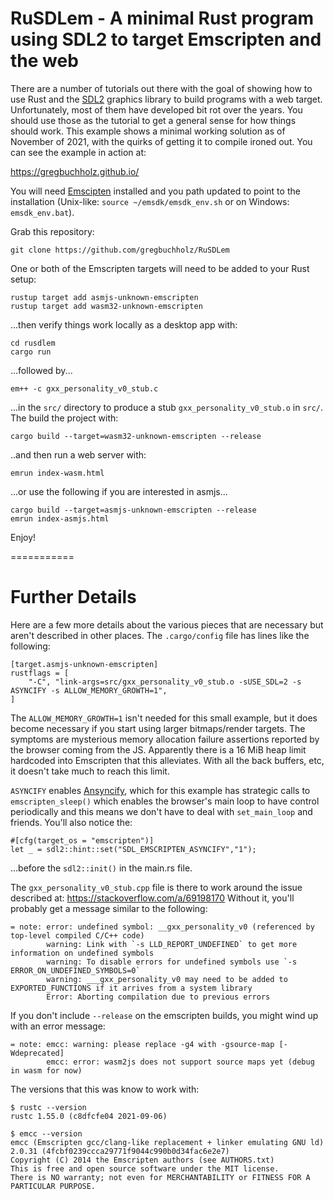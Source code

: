 # RuSDLem - A minimal Rust program using SDL2 to target Emscripten and the web 

There are a number of tutorials out there with the goal of showing how to use
Rust and the [SDL2](https://github.com/Rust-SDL2/rust-sdl2) graphics library to
build programs with a web target.  Unfortunately, most of them have developed
bit rot over the years.  You should use those as the tutorial to get a general
sense for how things should work.  This example shows a minimal working
solution as of November of 2021, with the quirks of getting it to compile
ironed out.  You can see the example in action at:

https://gregbuchholz.github.io/

You will need [Emscipten](https://emscripten.org/) installed and you path
updated to point to the installation (Unix-like: `source ~/emsdk/emsdk_env.sh`
or on Windows: `emsdk_env.bat`).

Grab this repository:

    git clone https://github.com/gregbuchholz/RuSDLem

One or both of the Emscripten targets will need to be added to your Rust setup:

    rustup target add asmjs-unknown-emscripten
    rustup target add wasm32-unknown-emscripten

...then verify things work locally as a desktop app with:
    
    cd rusdlem
    cargo run

...followed by...

    em++ -c gxx_personality_v0_stub.c

...in the `src/` directory to produce a stub `gxx_personality_v0_stub.o` in
`src/`.  The build the project with:

    cargo build --target=wasm32-unknown-emscripten --release

..and then run a web server with:

    emrun index-wasm.html

...or use the following if you are interested in asmjs...

    cargo build --target=asmjs-unknown-emscripten --release
    emrun index-asmjs.html

Enjoy!

===========

# Further Details

Here are a few more details about the various pieces that are necessary but
aren't described in other places. The `.cargo/config` file has lines like the
following:

    [target.asmjs-unknown-emscripten]
    rustflags = [
        "-C", "link-args=src/gxx_personality_v0_stub.o -sUSE_SDL=2 -s ASYNCIFY -s ALLOW_MEMORY_GROWTH=1",
    ]

The `ALLOW_MEMORY_GROWTH=1` isn't needed for this small example, but it does
become necessary if you start using larger bitmaps/render targets.  The
symptoms are mysterious memory allocation failure assertions reported by the
browser coming from the JS.  Apparently there is a 16 MiB heap limit hardcoded
into Emscripten that this alleviates.  With all the back buffers, etc, it
doesn't take much to reach this limit.

`ASYNCIFY` enables
[Ansyncify](https://emscripten.org/docs/porting/asyncify.html), which for this
example has strategic calls to `emscripten_sleep()` which enables the browser's
main loop to have control periodically and this means we don't have to deal
with `set_main_loop` and friends.  You'll also notice the:

    #[cfg(target_os = "emscripten")]
    let _ = sdl2::hint::set("SDL_EMSCRIPTEN_ASYNCIFY","1");

...before the `sdl2::init()` in the main.rs file.

The `gxx_personality_v0_stub.cpp` file is there to work around the issue
described at: https://stackoverflow.com/a/69198170
Without it, you'll probably get a message similar to the following:

    = note: error: undefined symbol: __gxx_personality_v0 (referenced by top-level compiled C/C++ code)
            warning: Link with `-s LLD_REPORT_UNDEFINED` to get more information on undefined symbols
            warning: To disable errors for undefined symbols use `-s ERROR_ON_UNDEFINED_SYMBOLS=0`
            warning: ___gxx_personality_v0 may need to be added to EXPORTED_FUNCTIONS if it arrives from a system library
            Error: Aborting compilation due to previous errors

If you don't include `--release` on the emscripten builds, you might wind up
with an error message:

    = note: emcc: warning: please replace -g4 with -gsource-map [-Wdeprecated]
            emcc: error: wasm2js does not support source maps yet (debug in wasm for now)

The versions that this was know to work with:

    $ rustc --version
    rustc 1.55.0 (c8dfcfe04 2021-09-06)

    $ emcc --version
    emcc (Emscripten gcc/clang-like replacement + linker emulating GNU ld) 2.0.31 (4fcbf0239ccca29771f9044c990b0d34fac6e2e7)
    Copyright (C) 2014 the Emscripten authors (see AUTHORS.txt)
    This is free and open source software under the MIT license.
    There is NO warranty; not even for MERCHANTABILITY or FITNESS FOR A PARTICULAR PURPOSE.


